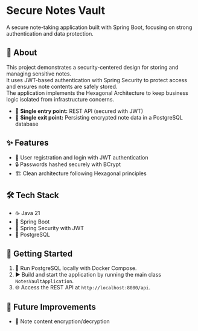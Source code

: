 # Secure Notes Vault

A secure note-taking application built with Spring Boot, focusing on strong authentication and data protection.

## 🧩 About

This project demonstrates a security-centered design for storing and managing sensitive notes.  
It uses JWT-based authentication with Spring Security to protect access and ensures note contents are safely stored.  
The application implements the Hexagonal Architecture to keep business logic isolated from infrastructure concerns.

- 🚪 **Single entry point:** REST API (secured with JWT)
- 💾 **Single exit point:** Persisting encrypted note data in a PostgreSQL database

## ✨ Features

- 🔑 User registration and login with JWT authentication
- 🔒 Passwords hashed securely with BCrypt
- 🏗️ Clean architecture following Hexagonal principles

## 🛠️ Tech Stack

- ☕ Java 21
- 🌱 Spring Boot
- 🔐 Spring Security with JWT
- 🐘 PostgreSQL


## 🚀 Getting Started

1. 🐳 Run PostgreSQL locally with Docker Compose.
2. ▶️ Build and start the application by running the main class `NotesVaultApplication`.
3. 🌐 Access the REST API at `http://localhost:8080/api`.

## 🔮 Future Improvements

- 🔏 Note content encryption/decryption
